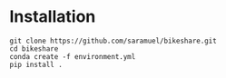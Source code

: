 Installation
============


    git clone https://github.com/saramuel/bikeshare.git
    cd bikeshare
    conda create -f environment.yml
    pip install .
